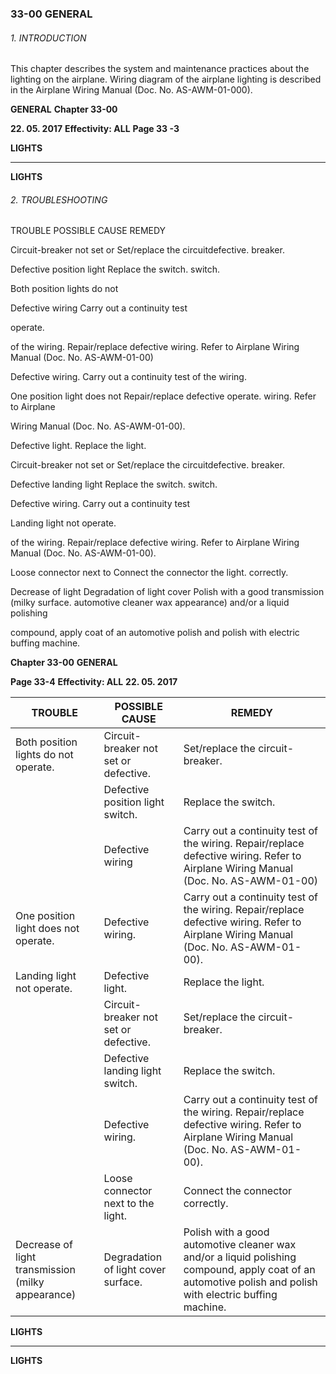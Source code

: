 ### 33-00 GENERAL

###### 1. INTRODUCTION
This chapter describes the system and maintenance practices about the lighting on
the airplane.
Wiring diagram of the airplane lighting is described in the Airplane Wiring Manual
(Doc. No. AS-AWM-01-000).

**GENERAL** **Chapter 33-00**

**22. 05. 2017** **Effectivity: ALL** **Page 33 -3**


**LIGHTS**


-----

**LIGHTS**

###### 2. TROUBLESHOOTING

TROUBLE POSSIBLE CAUSE REMEDY

Circuit-breaker not set or Set/replace the circuitdefective. breaker.

Defective position light Replace the switch.
switch.

Both position lights do not

Defective wiring Carry out a continuity test

operate.

of the wiring.
Repair/replace defective
wiring. Refer to Airplane
Wiring Manual (Doc. No.
AS-AWM-01-00)

Defective wiring. Carry out a continuity test
of the wiring.

One position light does not Repair/replace defective
operate. wiring. Refer to Airplane

Wiring Manual (Doc. No.
AS-AWM-01-00).

Defective light. Replace the light.

Circuit-breaker not set or Set/replace the circuitdefective. breaker.

Defective landing light Replace the switch.
switch.

Defective wiring. Carry out a continuity test

Landing light not operate.

of the wiring.
Repair/replace defective
wiring. Refer to Airplane
Wiring Manual (Doc. No.
AS-AWM-01-00).

Loose connector next to Connect the connector
the light. correctly.

Decrease of light Degradation of light cover Polish with a good
transmission (milky surface. automotive cleaner wax
appearance) and/or a liquid polishing

compound, apply coat of
an automotive polish and
polish with electric buffing
machine.

**Chapter 33-00** **GENERAL**

**Page 33-4** **Effectivity: ALL** **22. 05. 2017**

|TROUBLE|POSSIBLE CAUSE|REMEDY|
|---|---|---|
|Both position lights do not operate.|Circuit-breaker not set or defective.|Set/replace the circuit- breaker.|
||Defective position light switch.|Replace the switch.|
||Defective wiring|Carry out a continuity test of the wiring. Repair/replace defective wiring. Refer to Airplane Wiring Manual (Doc. No. AS-AWM-01-00)|
|One position light does not operate.|Defective wiring.|Carry out a continuity test of the wiring. Repair/replace defective wiring. Refer to Airplane Wiring Manual (Doc. No. AS-AWM-01-00).|
|Landing light not operate.|Defective light.|Replace the light.|
||Circuit-breaker not set or defective.|Set/replace the circuit- breaker.|
||Defective landing light switch.|Replace the switch.|
||Defective wiring.|Carry out a continuity test of the wiring. Repair/replace defective wiring. Refer to Airplane Wiring Manual (Doc. No. AS-AWM-01-00).|
||Loose connector next to the light.|Connect the connector correctly.|
|Decrease of light transmission (milky appearance)|Degradation of light cover surface.|Polish with a good automotive cleaner wax and/or a liquid polishing compound, apply coat of an automotive polish and polish with electric buffing machine.|


**LIGHTS**


-----

**LIGHTS**

